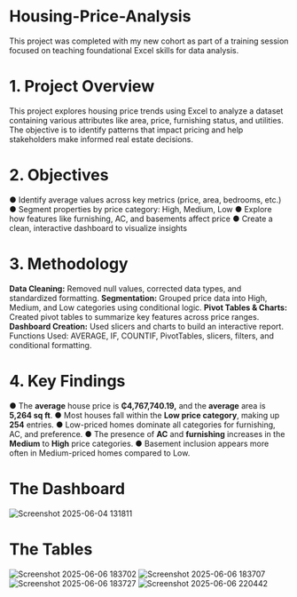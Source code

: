 # Housing-Price-Analysis
This project was completed with my new cohort as part of a training session focused on teaching foundational Excel skills for data analysis.

# 1. Project Overview
This project explores housing price trends using Excel to analyze a dataset containing
various attributes like area, price, furnishing status, and utilities. The objective is to identify
patterns that impact pricing and help stakeholders make informed real estate decisions.

# 2. Objectives
● Identify average values across key metrics (price, area, bedrooms, etc.)
● Segment properties by price category: High, Medium, Low
● Explore how features like furnishing, AC, and basements affect price
● Create a clean, interactive dashboard to visualize insights

# 3. Methodology
**Data Cleaning:**  Removed null values, corrected data types, and standardized
formatting.
**Segmentation:** Grouped price data into High, Medium, and Low categories using
conditional logic.
**Pivot Tables & Charts:** Created pivot tables to summarize key features across price
ranges.
**Dashboard Creation:** Used slicers and charts to build an interactive report.
Functions Used: AVERAGE, IF, COUNTIF, PivotTables, slicers, filters, and
conditional formatting.

# 4. Key Findings
● The **average** house price is **₵4,767,740.19,** and the **average** area is **5,264 sq ft**.
● Most houses fall within the **Low price category**, making up **254** entries.
● Low-priced homes dominate all categories for furnishing, AC, and preference.
● The presence of **AC** and **furnishing** increases in the **Medium** to **High** price
categories.
● Basement inclusion appears more often in Medium-priced homes compared to
Low.

# The Dashboard
![Screenshot 2025-06-04 131811](https://github.com/user-attachments/assets/6543b352-e0af-42e5-acb0-3ac2ef031811)

# The Tables 
![Screenshot 2025-06-06 183702](https://github.com/user-attachments/assets/3af29266-5936-4d90-991c-86c30e0b0d7b)
![Screenshot 2025-06-06 183707](https://github.com/user-attachments/assets/406f96e9-f99b-42e2-a4a1-9b3c4a7ec97b)
![Screenshot 2025-06-06 183727](https://github.com/user-attachments/assets/87e61700-3a97-4bb5-b8ea-53c2d3eebb27)
![Screenshot 2025-06-06 220442](https://github.com/user-attachments/assets/57bff73a-95e3-447b-9a82-a4616a21301f)

